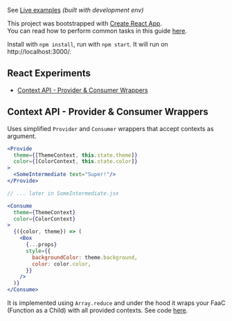 See [Live examples](http://react-experiments.herokuapp.com/) _(built with development env)_<br>

This project was bootstrapped with [Create React App](https://github.com/facebookincubator/create-react-app).<br>
You can read how to perform common tasks in this guide [here](https://github.com/facebookincubator/create-react-app/blob/master/packages/react-scripts/template/README.md).

Install with `npm install`, run with `npm start`. It will run on http://localhost:3000/.

## React Experiments

- [Context API - Provider & Consumer Wrappers](#context-api---provider--consumer-wrappers)

## Context API - Provider & Consumer Wrappers

Uses simplified `Provider` and `Consumer` wrappers that accept contexts as argument.


```jsx
<Provide
  theme={[ThemeContext, this.state.theme]}
  color={[ColorContext, this.state.color]}
>
  <SomeIntermediate text="Super!"/>
</Provide>

// ... later in SomeIntermediate.jsx

<Consume
  theme={ThemeContext}
  color={ColorContext}
>
  {({color, theme}) => (
    <Box
      {...props}
      style={{
        backgroundColor: theme.background,
        color: color.color,
      }}
    />
  )}
</Consume>
```

It is implemented using `Array.reduce` and under the hood it wraps your FaaC (Function as a Child) with all provided contexts. See code [here](https://github.com/ackvf/react-experiments/blob/master/src/experiments/ContextAPI/SuperContext.jsx).
